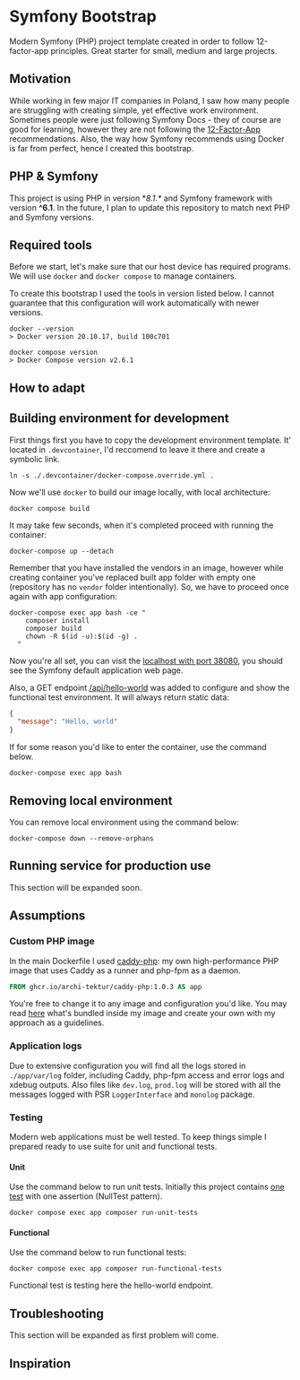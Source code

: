 # Symfony Bootstrap

Modern Symfony (PHP) project template created in order to follow 12-factor-app principles. Great starter for small,
medium and large projects.

## Motivation

While working in few major IT companies in Poland, I saw how many people are struggling with creating simple, yet
effective work environment. Sometimes people were just following Symfony Docs - they of course are good for learning,
however they are not following the [12-Factor-App](https://12factor.net) recommendations. Also, the way how Symfony
recommends using Docker is far from perfect, hence I created this bootstrap.

## PHP & Symfony

This project is using PHP in version **8.1.\** and Symfony framework with version **^6.1**. In the future, I plan to
update this repository to match next PHP and Symfony versions.

## Required tools

Before we start, let's make sure that our host device has required programs. We will use `docker` and `docker compose`
to manage containers.

To create this bootstrap I used the tools in version listed below. I cannot guarantee that this configuration will work
automatically with newer versions.

```shell
docker --version
> Docker version 20.10.17, build 100c701

docker compose version
> Docker Compose version v2.6.1
```

## How to adapt

## Building environment for development

First things first you have to copy the development environment template. It' located in `.devcontainer`, I'd reccomend
to leave it there and create a symbolic link.

```shell
ln -s ./.devcontainer/docker-compose.override.yml .
```

Now we'll use `docker` to build our image locally, with local architecture:

```shell
docker compose build
```

It may take few seconds, when it's completed proceed with running the container:

```shell
docker-compose up --detach
```

Remember that you have installed the vendors in an image, however while creating container you've replaced built app
folder with empty one (repository has no `vendor` folder intentionally). So, we have to proceed once again with app
configuration:

```shell
docker-compose exec app bash -ce "
    composer install
    composer build
    chown -R $(id -u):$(id -g) .
  "
```

Now you're all set, you can visit the [localhost with port 38080](http://localhost:38080), you should
see the Symfony default application web page.

Also, a GET endpoint [/api/hello-world](http://localhost:38080/api/hello-world) was added to configure and show the functional
test environment. It will always return static data:
```json
{
  "message": "Hello, world"
}
```

If for some reason you'd like to enter the container, use the command below.

```shell
docker-compose exec app bash
```

## Removing local environment

You can remove local environment using the command below:

```shell
docker-compose down --remove-orphans
```

## Running service for production use

This section will be expanded soon.

## Assumptions

### Custom PHP image

In the main Dockerfile I used [caddy-php](https://github.com/archi-tektur/caddy-php-image): my own high-performance PHP
image that uses Caddy as a runner and php-fpm as a daemon.

```dockerfile
FROM ghcr.io/archi-tektur/caddy-php:1.0.3 AS app
```

You're free to change it to any image and configuration you'd like. You may read
[here](https://github.com/archi-tektur/caddy-php-image/README.md) what's bundled inside my image and create your own
with my approach as a guidelines.

### Application logs

Due to extensive configuration you will find all the logs stored in `./app/var/log` folder, including Caddy, php-fpm
access and error logs and xdebug outputs. Also files like `dev.log`, `prod.log` will be stored with all the messages
logged with PSR `LoggerInterface` and `monolog` package.

### Testing

Modern web applications must be well tested. To keep things simple I prepared ready to use suite for unit and functional
tests.

#### Unit
Use the command below to run unit tests. Initially this project contains
[one test](https://github.com/archi-tektur/symfony-bootstrap/app/tests/NullTest.php) with one assertion
(NullTest pattern).

```
docker compose exec app composer run-unit-tests
```

#### Functional

Use the command below to run functional tests:

```
docker compose exec app composer run-functional-tests
```

Functional test is testing here the hello-world endpoint.

## Troubleshooting

This section will be expanded as first problem will come.

## Inspiration
